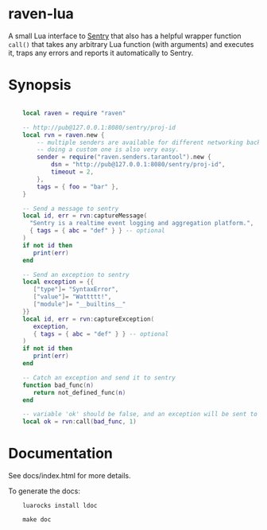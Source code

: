 raven-lua
=========

A small Lua interface to [Sentry](https://sentry.readthedocs.org/) that also
has a helpful wrapper function `call()` that takes any arbitrary Lua function
(with arguments) and executes it, traps any errors and reports it automatically
to Sentry.

Synopsis
========

```lua

    local raven = require "raven"

    -- http://pub@127.0.0.1:8080/sentry/proj-id
    local rvn = raven.new {
        -- multiple senders are available for different networking backends,
        -- doing a custom one is also very easy.
        sender = require("raven.senders.tarantool").new {
            dsn = "http://pub@127.0.0.1:8080/sentry/proj-id",
            timeout = 2,
        },
        tags = { foo = "bar" },
    }

    -- Send a message to sentry
    local id, err = rvn:captureMessage(
      "Sentry is a realtime event logging and aggregation platform.",
      { tags = { abc = "def" } } -- optional
    )
    if not id then
       print(err)
    end

    -- Send an exception to sentry
    local exception = {{
       ["type"]= "SyntaxError",
       ["value"]= "Wattttt!",
       ["module"]= "__builtins__"
    }}
    local id, err = rvn:captureException(
       exception,
       { tags = { abc = "def" } } -- optional
    )
    if not id then
       print(err)
    end

    -- Catch an exception and send it to sentry
    function bad_func(n)
       return not_defined_func(n)
    end

    -- variable 'ok' should be false, and an exception will be sent to sentry
    local ok = rvn:call(bad_func, 1)

```

Documentation
=============

See docs/index.html for more details.

To generate the docs:
```
    luarocks install ldoc

    make doc
```

